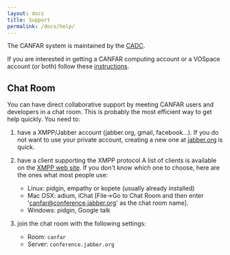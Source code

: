 ```yaml
---
layout: docs
title: Support
permalink: /docs/help/
---
```


The CANFAR system is maintained by the [CADC](http://www.cadc.hia.nrc.gc.ca/).

If you are interested in getting a CANFAR computing account or a VOSpace account (or both) follow these [instructions](/docs/register/).

## Chat Room

You can have direct collaborative support by meeting CANFAR users and developers in a chat room. This is probably the most efficient way to get help quickly. You need to:

1. have a XMPP/Jabber account (jabber.org, gmail, facebook...). If you do not want to use your private account, creating a new one at [jabber.org](https://register.jabber.org/) is quick.
2. have a client supporting the XMPP protocol A list of clients is available on the [XMPP web site](http://xmpp.org/xmpp-software/clients/). If you don't know which one to choose, here are the ones what most people use: 
   - Linux: pidgin, empathy or kopete (usually already installed)
   - Mac OSX: adium, iChat [File-\>Go to Chat Room and then enter 'canfar@conference.jabber.org' as the chat room name].
   - Windows: pidgin, Google talk

3. join the chat room with the following settings:
   - Room: `canfar`
   - Server: `conference.jabber.org`
